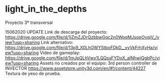 # light_in_the_depths
Proyecto 3º transversal

15062020 UPDATE
Link de descarga del proyecto: https://drive.google.com/file/d/1jZmZJDrQzbbwGqc2n0WpqMJsopOvqiV_/view?usp=sharing
Link alternativo: https://drive.google.com/file/d/13p9_X0LhOWYStboFDkD__vyVkFrhXyHa/view?usp=sharing
Video de gameplay: https://drive.google.com/file/d/1mJpQLhVwx1LQQssFYDoX_aINhwiQgbPc/view?usp=sharing
Assets no creados por el equipo: 3rd person controller de INVECTOR https://www.assetstore.unity3d.com/en/#!/content/44227
                                  Textura de yeso de prueba.
